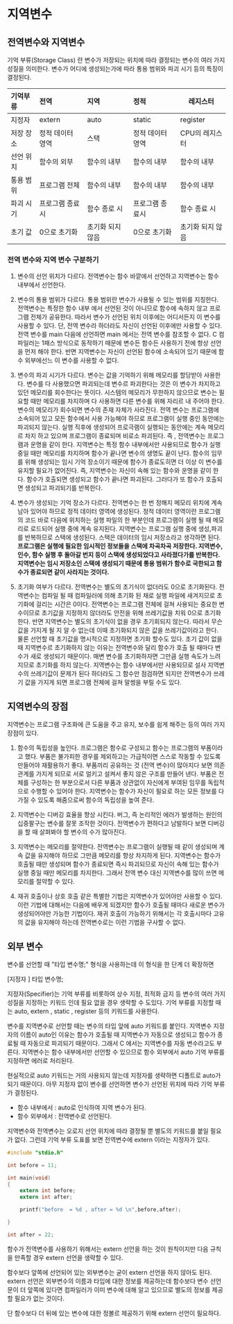# 지역변수

## 전역변수와 지역변수
기억 부류(Storage Class) 란 변수가 저장되는 위치에 따라 결정되는 변수의 여러 가지 성질을 의미한다.
변수가 어디에 생성되는가에 따라 통용 범위와 파괴 시기 등의 특징이 결정된다. 

|기억부류|전역|지역|정적|레지스터
|:---|:---|:---|:----|-----|
|지정자|extern|auto|static | register
|저장 장소|정적 데이터 영역|스택 | 정적 데이터 영역 | CPU의 레지스터
|선언 위치 | 함수의 외부 | 함수의 내부 | 함수의 내부 | 함수의 내부
|통용 범위 | 프로그램 전체 | 함수의 내부 | 함수의 내부 | 함수의 내부
|파괴 시기 | 프로그램 종료시 | 함수 종로 시| 프로그램 종료시 | 함수 종료 시|
|초기 값 | 0으로 초기화 | 초기화 되지 않음 | 0으로 초기화 | 초기화 되지 않음


### 전역 변수와 지역 변수 구분하기

1. 변수의 선언 위치가 다르다. 전역변수는 함수 바깥에서 선언하고 지역변수는 함수 내부에서 선언한다.


2. 변수의 통용 범위가 다르다. 통용 범위란 변수가 사용될 수 있는 범위를 지칭한다. 전역변수는 특정한 함수
내부 에서 선언된 것이 아니므로 함수에 속하지 않고 프로그램 전체가 공유한다. 따라서 변수가 선언된 위치 이후에는
어디서든지 이 변수를 사용할 수 있다. 단, 전역 변수라 하더라도 자신이 선언된 이후에만 사용할 수 있다. 전역 변수를
main 다음에 선언하면 main 에서는 전역 변수를 참조할 수 없다. C 컴파일러는 1패스 방식으로 동작하기 때문에
변수든 함수든 사용하기 전에 항상 선언을 먼저 해야 한다. 반면 지역변수는 자신이 선언된 함수에 소속되어 있기 때문에
함수 외부에선느 이 변수를 사용할 수 없다. 


3. 변수의 파괴 시기가 다르다. 변수는 값을 기억하기 위해 메모리를 할당받아 사용한다. 변수를 다 사용했으면
파괴되는데 변수르 파괴한다는 것은 이 변수가 차지하고 있던 메모리를 회수한다는 뜻이다. 시스템의 메모리가
무한하지 않으므로 변수는 필요할 때만 메모리를 차지하며 다 사용하면 다른 변수를 위해 자리르 내 주어야 한다.
변수의 메모리가 회수되면 변수의 존재 자체가 사라진다.
전역 변수는 프로그램에 소속되어 있고 모든 함수에서 사용 가능해야 하므로 프로그램이 실행 중인 동안에는
파괴되지 않는다. 실행 직후에 생성되어 프로극램이 실행되는 동안에는 계속 메모리르 차지 하고 있으며
프로그램이 종료되며 비로소 파괴된다. 즉 , 전역변수는 프로그램과 운명을 같이 한다. 
지역변수는 특정 함수 내부에서만 사용되므로 함수가 실행 중일 때만 메모리를 차지하며 함수가 끝나면 변수의
생명도 끝이 난다. 함수의 임무를 위해 생성되는 임시 기억 장소이기 때문에 함수가 종료도히면 더 이상 
이 변수를 유지할 필요가 없어진다. 즉, 지역변수는 자신이 속해 있는 함수와 운명을 같이 한다. 
함수가 호출되면 생성되고 함수가 끝나면 파괴된다. 그러다가 또 함수가 호출되면 생성되고 파괴되기를 반복한다.

   
4. 변수가 생성되는 기억 장소가 다르다. 전역변수는 한 번 정해지 메모리 위치에 계속 남아 있어야  하므로
정적 데이터 영역에 생성된다. 정적 데이터 영역이란 프로그램의 코드 바로 다음에 위치하는 실행 파일의 한 부분인데
프로그램이 실행 될 때 메모리로 로드되어 실행 중에 계속 유지된다. 지역변수는 프로그램 실행 중에 생성,파괴를 
반복하므로 스택에 생성된다. 스택은 데이터의 임시 저장소라고 생각하면 된다.
**프로그램은 실행에 필요한 임시적인 정보들을 스택에 차곡차곡 저장한다. 지역변수, 인수, 함수 
실행 후 돌아갈 번지 등이 스택에 생성되었다고 사라졌다가를 반복한다. 지역변수는 임시 저장소인  스택에 생성되기
때문에 통용 범위가 함수로 국한되고 함수가 종료되면 같이 사라지는 것이다.**


5. 초기화 여부가 다르다. 전역변수는 별도의 초기식이 없더라도 0으로 초기화된다. 전역변수는 컴파일 될 때
컴파일러에 의해 초기화 된 채로 실행 파일에 새겨지므로 초기화에 걸리는 시간은 0이다. 전역변수는 프로그램
전체에 걸쳐 사용되는 중요한 변수이므로 초기값을 지정하지 않더라도 안전을 위해 쓰레기값을 치워 0으로 초기화한다.
반면 지역변수는 별도의 초기식이 없을 경우 초기회되지 않는다. 따라서 무슨 값을 가지게 될 지 알 수 없는데
이때 초기화되지 않은 값을 쓰레기값이라고 한다. 물론 선언할 때 초기값을 명시적으로 지정하면 초기화 할수도 있다.
초기 값이 없을 때 지역변수르 초기화하지 않는 이유는 전역변수와 달리 함수가 호출 될 때마다 변수가 새로 생성되기 때문이다.
매변 변수를 초기화하자면 그만큼 실행 속도가 느려지므로 초기화를 하지 않는다.
지역변수는 함수 내부에서만 사용되므로 설사 지역변수의 쓰레기값이 문제가 된다 하더라도 그 함수만 점검하면 되지만
전역변수가 쓰레기 값을 가지게 되면 프로그램 전체에 걸쳐 말썽을 부릴 수도 있다.

## 지역변수의 장점

지역변수는 프로그램 구조화에 큰 도움을 주고 유지, 보수를 쉽게 해주는 등의 여러 가지 장점이 있다.

1. 함수의 독립성을 높인다. 프로그램은 함수로 구성되고 함수는 프로그램의 부품이라고 했다. 부품은 
불가피한 경우를 제외하고는 가급적이면 스스로 작동할 수 있도록 만들어야 재활용하기 좋다. 부품끼리
공유하는 것 (전역 변수)이 많아지다 보면 의존 관계를 가지게 되므로 서로 얼키고 설켜서 좋지 않은 구조를 
만들어 낸다. 부품은 전체를 구성하는 한 부분으로서 다른 부품과 상관없이 자신에게 부여된 임무를
독립적으로 수행할 수 있어야 한다. 지역변수는 함수가 자신이 필요로 하는 모든 정보를 다 가질 수 있도록 해줌으로써
함수의 독립성을 높여 준다.

2. 지역변수는 디버깅 효율을 향상 시킨다. 버그, 즉 논리적인 에러가 발생하는 원인의 십중팔구는 변수를 잘못 조작한
것이다. 전역변수가 편하다고 남발하다 보면 디버깅을 할 때 살펴봐야 할 변수의 수가 많아진다. 


3. 지역변수는 메모리를 절약한다. 전역변수는 프로그램이 실행될 때 같이 생성되며 계속 값을 유지해야 하므로
그만큼 메모리를 항상 차지하게 된다. 지역변수는 함수가 호출될 때만 생성되며 함수가 종료되면 즉시 파괴되므로
자신이 속해 있는 함수가 실행 중일 때만 메모리를 차지한다. 그래서 전역 변수 대신 지역변수를 많이 쓰면
메모리를 절약할 수 있다. 

4. 재귀 호출이나 상호 호출 같은 특별한 기법은 지역변수가 있어야만 사용할 수 있다.
이런 기법에 대해서는 다음에 배우게 되겠지만 함수가 호출될 때마다 새로운 변수가 생성되어야만 가능한 기법이다.
재귀 호출이 가능하기 위해서는 각 호출시마다 고유의 값을 유지해야 하는데 전역변수로는 이런 기법을 구사할 수 없다.


## 외부 변수

변수를 선언할 때 "타입 변수명;" 형식을 사용하는데 이 형식을 한 단계 더 확장하면 

[지정자 ] 타입 변수명;

지정자(Specifier)는 기억 부류를 비롯하여 상수 지정, 최적화 금지 등 변수의 여러 가지 성질을 지정하는
키워드 인데 필요 없을 경우 생략할 수 도있다. 기억 부류를 지정할 때는 auto, extern , static , register
등의 키워드를 사용한다. 

변수를 지역변수로 선언할 때는 변수의 타입 앞에 auto 키워드를 붙인다.
지역변수 지정자의 이름이 auto인 이유는 함수가 호출될 때 지역변수가 자동으로 생성되고 함수가 종료될 때
자동으로 파괴되기 때문이다. 그래서 C 에서는 지역변수를 자동 변수라고도 부른다. 
지역변수는 함수 내부에서만 선언할 수 있으므로 함수 외부에서 auto 기억 부류를 지정하면 에러로 처리된다.

현실적으로 auto 키워드는 거의 사용되지 않는데 지정자를 생략하면 디폴트로 auto가 되기 때문이다.
아무 지정자 없이 변수를 선언하면 변수가 선언된 위치에 따라 기억 부류가 결정된다.

- 함수 내부에서 : auto로 인식하여 지역 변수가 된다. 
- 함수 외부에서 : 전역변수로 선언된다. 

지역변수와 전역변수는 오로지 선언 위치에 따라 결정될 뿐 별도의 키워드를 붙일 필요가 없다.
그런데 기억 부류 도표를 보면 전역변수에 extern 이라는 지정자가 있다.

```c
#include "stdio.h"

int before = 11;

int main(void)
{
    extern int before;
    extern int after;

    printf("before  = %d , after = %d \n",before,after);

}

int after = 22;
```

함수가 전역변수를 사용하기 위해서는 extern 선언을 하는 것이 원칙이지만 다음 규칙을 만족할 경우
extern 선언을 생략할 수 있다.

함수보다 앞쪽에 선언되어 있는 외부변수는 굳이 extern 선언을 하지 않아도 된다.
extern 선언은 외부변수의 이름과 타입에 대한 정보를 제공하는데 함수보다 변수 선언문이 더 앞쪽에 있다면
컴파일러가 이미 변수에 대해 알고 있으므로 별도의 정보를 제공할 필요가 없는 것이다. 

단 함수보다 더 뒤에 있는 변수에 대한 정볼르 제공하기 위해 extern 선언이 필요하다. 
